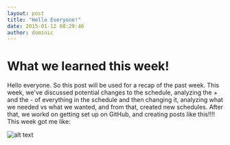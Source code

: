 ```yaml
---
layout: post
title: "Hello Everyone!"
date: 2015-01-12 08:29:46
author: dominic
---
```


# What we learned this week!

Hello everyone. So this post will be used for a recap of the past week. This week, we've discussed potential changes to the schedule, analyzing the + and the - of everything in the schedule and then changing it, analyzing what we needed vs what we wanted, and from that, created new schedules. After that, we workd on getting set up on GitHub, and creating posts like this!!!! This week got me like: 



![alt text](http://upload.wikimedia.org/wikipedia/commons/thumb/e/ec/Happy_smiley_face.png/240px-Happy_smiley_face.png "Happy")
